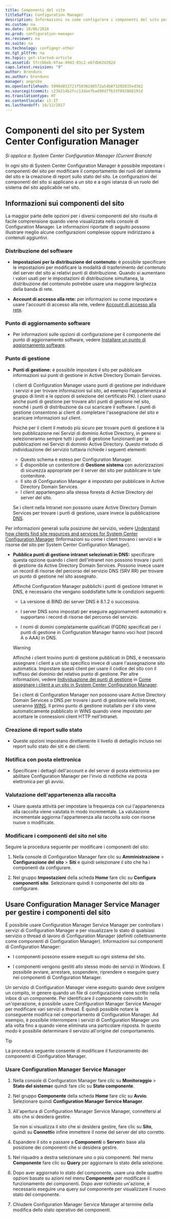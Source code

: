 ```yaml
---
title: Componenti del sito
titleSuffix: Configuration Manager
description: Informazioni su come configurare i componenti del sito per modificare il comportamento dei ruoli del sistema del sito e la creazione di report sullo stato del sito.
ms.custom: na
ms.date: 10/06/2016
ms.prod: configuration-manager
ms.reviewer: na
ms.suite: na
ms.technology: configmgr-other
ms.tgt_pltfrm: na
ms.topic: get-started-article
ms.assetid: 5fccbbeb-0faa-4943-83c2-e67db62d392d
caps.latest.revision: "9"
author: Brenduns
ms.author: brenduns
manager: angrobe
ms.openlocfilehash: 5998d853723f50302d0572a54b073292035ed382
ms.sourcegitcommit: c236214b2fcc13dae7bad96d7fb33f692868191d
ms.translationtype: HT
ms.contentlocale: it-IT
ms.lasthandoff: 10/12/2017
---
```

# <a name="site-components-for-system-center-configuration-manager"></a>Componenti del sito per System Center Configuration Manager

*Si applica a: System Center Configuration Manager (Current Branch)*

In ogni sito di System Center Configuration Manager è possibile impostare i componenti del sito per modificare il comportamento dei ruoli del sistema del sito e la creazione di report sullo stato del sito. Le configurazioni dei componenti del sito si applicano a un sito e a ogni istanza di un ruolo del sistema del sito applicabile nel sito.  

## <a name="about-site-components"></a>Informazioni sui componenti del sito  
 La maggior parte delle opzioni per i diversi componenti del sito risulta di facile comprensione quando viene visualizzata nella console di Configuration Manager. Le informazioni riportate di seguito possono illustrare meglio alcune configurazioni complesse oppure indirizzano a contenuti aggiuntivi.  

### <a name="software-distribution"></a>Distribuzione del software  

-   **Impostazioni per la distribuzione del contenuto:**  è possibile specificare le impostazioni per modificare la modalità di trasferimento del contenuto del server del sito ai relativi punti di distribuzione. Quando si aumentano i valori usati per le impostazioni di distribuzione simultanea, la distribuzione del contenuto potrebbe usare una maggiore larghezza della banda di rete.  

-   **Account di accesso alla rete:** per informazioni su come impostare e usare l'account di accesso alla rete, vedere [Account di accesso alla rete](../../../../core/plan-design/hierarchy/manage-accounts-to-access-content.md#bkmk_NAA).  

### <a name="software-update-point"></a>Punto di aggiornamento software  

-   Per informazioni sulle opzioni di configurazione per il componente del punto di aggiornamento software, vedere [Installare un punto di aggiornamento software](../../../../sum/get-started/install-a-software-update-point.md).  

### <a name="management-point"></a>Punto di gestione  

-   **Punti di gestione:** è possibile impostare il sito per pubblicare informazioni sui punti di gestione in Active Directory Domain Services.  

     I client di Configuration Manager usano punti di gestione per individuare i servizi e per trovare informazioni sul sito, ad esempio l'appartenenza al gruppo di limiti e le opzioni di selezione del certificato PKI. I client usano anche punti di gestione per trovare altri punti di gestione nel sito, nonché i punti di distribuzione da cui scaricare il software. I punti di gestione consentono ai client di completare l'assegnazione del sito e scaricare informazioni sul client.  

     Poiché per il client il metodo più sicuro per trovare punti di gestione è la loro pubblicazione nei Servizi di dominio Active Directory, in genere si selezioneranno sempre tutti i punti di gestione funzionanti per la pubblicazioni nei Servizi di dominio Active Directory. Questo metodo di individuazione del servizio tuttavia richiede i seguenti elementi:

     - Questo schema è esteso per Configuration Manager.
     - È disponibile un contenitore di **Gestione sistema** con autorizzazioni di sicurezza appropriate per il server del sito per pubblicare in tale contenitore.
     - Il sito di Configuration Manager è impostato per pubblicare in Active Directory Domain Services.
     - I client appartengano alla stessa foresta di Active Directory del server del sito.  

     Se i client nella Intranet non possono usare Active Directory Domain Services per trovare i punti di gestione, usare invece la pubblicazione [DNS](../../../../core/plan-design/hierarchy/understand-how-clients-find-site-resources-and-services.md#bkmk_dns).  

 Per informazioni generali sulla posizione del servizio, vedere [Understand how clients find site resources and services for System Center Configuration Manager](../../../../core/plan-design/hierarchy/understand-how-clients-find-site-resources-and-services.md) (Informazioni su come i client trovano i servizi e le risorse del sito per System Center Configuration Manager).  

-   **Pubblica punti di gestione intranet selezionati in DNS:** specificare questa opzione quando i client dell'intranet non possono trovare i punti di gestione da Active Directory Domain Services. Possono invece usare un record di risorse del percorso del servizio DNS (SRV RR) per trovare un punto di gestione nel sito assegnato.  

    Affinché Configuration Manager pubblichi i punti di gestione Intranet in DNS, è necessario che vengano soddisfatte tutte le condizioni seguenti:  

    -   La versione di BIND dei server DNS è 8.1.2 o successiva.  

    -   I server DNS sono impostati per eseguire aggiornamenti automatici e supportano i record di risorse del percorso del servizio.  

    -   I nomi di domini completamente qualificati (FQDN) specificati per i punti di gestione in Configuration Manager hanno voci host (record A o AAA) in DNS.  

    > [!WARNING]  
    >  Affinché i client trovino punti di gestione pubblicati in DNS, è necessario assegnare i client a un sito specifico invece di usare l'assegnazione sito automatica. Impostare questi client per usare il codice del sito con il suffisso del dominio del relativo punto di gestione. Per altre informazioni, vedere [Individuazione dei punti di gestione](/sccm/core/clients/deploy/assign-clients-to-a-site#locating-management-points) in [Come assegnare i client a un sito in System Center Configuration Manager](/sccm/core/clients/deploy/assign-clients-to-a-site).  

     Se i client di Configuration Manager non possono usare Active Directory Domain Services o DNS per trovare i punti di gestione nella Intranet, useranno [WINS](../../../../core/plan-design/hierarchy/understand-how-clients-find-site-resources-and-services.md#bkmk_wins). Il primo punto di gestione installato per il sito viene automaticamente pubblicato in WINS quando viene impostato per accettare le connessioni client HTTP nell'Intranet.  

### <a name="status-reporting"></a>Creazione di report sullo stato  

-   Queste opzioni impostano direttamente il livello di dettaglio incluso nei report sullo stato dei siti e dei clienti.  

### <a name="email-notification"></a>Notifica con posta elettronica  

-   Specificare i dettagli dell'account e del server di posta elettronica per abilitare Configuration Manager per l'invio di notifiche via posta elettronica per gli avvisi.  

### <a name="collection-membership-evaluation"></a>Valutazione dell'appartenenza alla raccolta  

-   Usare questa attività per impostare la frequenza con cui l'appartenenza alla raccolta viene valutata in modo incrementale. La valutazione incrementale aggiorna l'appartenenza alla raccolta solo con risorse nuove o modificate.  

### <a name="edit-the-site-components-at-a-site"></a>Modificare i componenti del sito nel sito  

Seguire la procedura seguente per modificare i componenti del sito:

1.  Nella console di Configuration Manager fare clic su **Amministrazione** > **Configurazione del sito** > **Siti** e quindi selezionare il sito che ha i componenti da configurare.  

2.  Nel gruppo **Impostazioni** della scheda **Home** fare clic su **Configura componenti sito**. Selezionare quindi il componente del sito da configurare.  

##  <a name="BKMK_ServiceMgr"></a> Usare Configuration Manager Service Manager per gestire i componenti del sito  
È possibile usare Configuration Manager Service Manager per controllare i servizi di Configuration Manager e per visualizzare lo stato di qualsiasi servizio o thread di lavoro di Configuration Manager (definiti collettivamente come componenti di Configuration Manager). Informazioni sui componenti di Configuration Manager:  

-   I componenti possono essere eseguiti su ogni sistema del sito.  

-   I componenti vengono gestiti allo stesso modo dei servizi in Windows. È possibile avviare, arrestare, sospendere, riprendere o eseguire query nei componenti di Configuration Manager.  

Un servizio di Configuration Manager viene eseguito quando deve svolgere un compito, in genere quando un file di configurazione viene scritto nella inbox di un componente. Per identificare il componente coinvolto in un'operazione, è possibile usare Configuration Manager Service Manager per modificare vari servizi e thread. È quindi possibile notare la conseguente modifica nel comportamento di Configuration Manager. Ad esempio, è possibile interrompere i servizi di Configuration Manager uno alla volta fino a quando viene eliminata una particolare risposta. In questo modo è possibile determinare il servizio all'origine del comportamento.  

> [!TIP]  
>  La procedura seguente consente di modificare il funzionamento dei componenti di Configuration Manager.  

### <a name="use-the-configuration-manager-service-manager"></a>Usare Configuration Manager Service Manager  

1.  Nella console di Configuration Manager fare clic su **Monitoraggio** >  **Stato del sistema**e quindi fare clic su **Stato componente**.  

2.  Nel gruppo **Componente** della scheda **Home** fare clic su **Avvio**. Selezionare quindi **Configuration Manager Service Manager**.  

3.  All'apertura di Configuration Manager Service Manager, connettersi al sito che si desidera gestire.  

     Se non si visualizza il sito che si desidera gestire, fare clic su **Sito**, quindi su **Connetti**e infine immettere il nome del server del sito corretto.  

4.  Espandere il sito e passare a **Componenti** o **Server**in base alla posizione dei componenti che si desidera gestire.  

5.  Nel riquadro a destra selezionare uno o più componenti. Nel menu **Componente** fare clic su **Query** per aggiornare lo stato della selezione.  

6.  Dopo aver aggiornato lo stato del componente, usare una delle quattro opzioni basate su azioni nel menu **Componente** per modificare il funzionamento dei componenti. Dopo aver richiesto un'azione, è necessario eseguire una query sul componente per visualizzare il nuovo stato del componente.  

7.  Chiudere Configuration Manager Service Manager al termine della modifica dello stato operativo dei componenti.  
